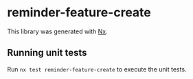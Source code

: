 # reminder-feature-create

This library was generated with [Nx](https://nx.dev).

## Running unit tests

Run `nx test reminder-feature-create` to execute the unit tests.
